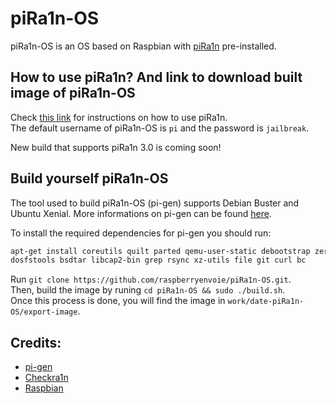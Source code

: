 # piRa1n-OS
piRa1n-OS is an OS based on Raspbian with [piRa1n](https://github.com/raspberryenvoie/piRa1n) pre-installed.

## How to use piRa1n? And link to download built image of piRa1n-OS
Check [this link](https://github.com/raspberryenvoie/piRa1n) for instructions on how to use piRa1n.\
The default username of piRa1n-OS is `pi` and the password is `jailbreak`.

New build that supports piRa1n 3.0 is coming soon!

## Build yourself piRa1n-OS
The tool used to build piRa1n-OS (pi-gen) supports Debian Buster and Ubuntu Xenial. More informations on pi-gen can be found [here](https://github.com/RPi-Distro/Pi-gen).

To install the required dependencies for pi-gen you should run:
```bash
apt-get install coreutils quilt parted qemu-user-static debootstrap zerofree zip \
dosfstools bsdtar libcap2-bin grep rsync xz-utils file git curl bc
```
Run `git clone https://github.com/raspberryenvoie/piRa1n-OS.git`.\
Then, build the image by runing `cd piRa1n-OS && sudo ./build.sh`.\
Once this process is done, you will find the image in `work/date-piRa1n-OS/export-image`.

## Credits:
- [pi-gen](https://github.com/RPi-Distro/Pi-gen)
- [Checkra1n](https://checkra.in)
- [Raspbian](https://www.raspberrypi.org/downloads/raspbian/)
